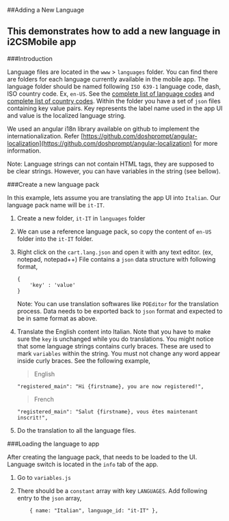 ##Adding a New Language

This demonstrates how to add a new language in i2CSMobile app
----

###Introduction

Language files are located in the `www` > `languages` folder. You can find there are folders for each language currently available in the mobile app. The language folder should be named following `ISO 639-1` language code, dash, ISO country code. Ex, `en-US`. See the [complete list of language codes](http://www.w3schools.com/tags/ref_language_codes.asp) and [complete list of country codes](http://www.w3schools.com/tags/ref_country_codes.asp). Within the folder you have a set of `json` files containing key value pairs. Key represents the label name used in the app UI and value is the localized language string. 

We used an angular i18n library available on github to implement the internationalization. Refer [https://github.com/doshprompt/angular-localization](https://github.com/doshprompt/angular-localization) for more information.

Note: Language strings can not contain HTML tags, they are supposed to be clear strings. However, you can have variables in the string (see bellow).

###Create a new language pack

In this example, lets assume you are translating the app UI into `Italian`. Our language pack name will be `it-IT`. 

1.	Create a new folder, `it-IT` in `languages` folder

2.	We can use a reference language pack, so copy the content of `en-US` folder into the `it-IT` folder.

3.	Right click on the `cart.lang.json` and open it with any text editor. (ex, notepad, notepad++)
	File contains a `json` data structure with following format,
	```
	{
		'key' : 'value'
	}
	```

	Note: You can use translation softwares like `POEditor` for the translation process. Data needs to be exported back to `json` format and expected to be in same format as above.
	
4.	Translate the English content into Italian. Note that you have to make sure the `key` is unchanged while you do translations. You might notice that some language strings contains curly braces. These are used to mark `variables` within the string. You must not change any word appear inside curly braces. See the following example,
	>English
	```
	"registered_main": "Hi {firstname}, you are now registered!",
	```
	
	> French
	```
	"registered_main": "Salut {firstname}, vous êtes maintenant inscrit!",
	```

5.	Do the translation to all the language files.

###Loading the language to app

After creating the language pack, that needs to be loaded to the UI. Language switch is located in the `info` tab of the app.

1.	Go to `variables.js`

2.	There should be a `constant` array with key `LANGUAGES`. Add following entry to the `json` array,
	```
		{ name: "Italian", language_id: "it-IT" },
	```
